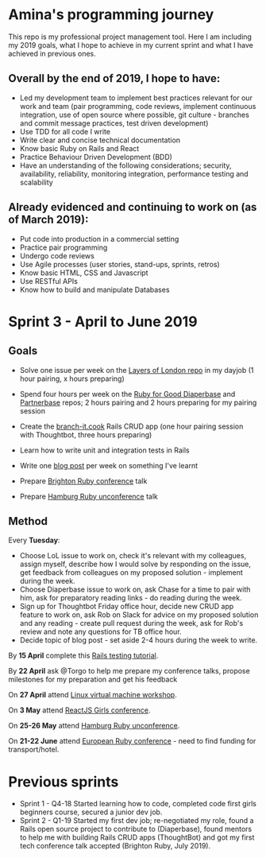 # Amina's programming journey
This repo is my professional project management tool. Here I am including my 2019 goals, what I hope to achieve in my current sprint and what I have achieved in previous ones.

## Overall by the end of 2019, I hope to have:
* Led my development team to implement best practices relevant for our work and team (pair programming, code reviews, implement continuous integration, use of open source where possible, git culture - branches and commit message practices, test driven development)
* Use TDD for all code I write
* Write clear and concise technical documentation
* Know basic Ruby on Rails and React
* Practice Behaviour Driven Development (BDD)
* Have an understanding of the following considerations; security, availability, reliability, monitoring integration, performance testing and scalability

## Already evidenced and continuing to work on (as of March 2019):
* Put code into production in a commercial setting
* Practice pair programming
* Undergo code reviews
* Use Agile processes (user stories, stand-ups, sprints, retros)
* Know basic HTML, CSS and Javascript
* Use RESTful APIs 
* Know how to build and manipulate Databases

# Sprint 3 - April to June 2019
## Goals

* Solve one issue per week on the [Layers of London repo](https://github.com/layersoflondon/application) in my dayjob (1 hour pairing, x hours preparing)
* Spend four hours per week on the [Ruby for Good Diaperbase](https://github.com/rubyforgood/diaper) and [Partnerbase](https://github.com/rubyforgood/partner) repos; 2 hours pairing and 2 hours preparing for my pairing session
* Create the [branch-it.cook](https://github.com/Nirvikalpa108/Rails-blog) Rails CRUD app (one hour pairing session with Thoughtbot, three hours preparing)

* Learn how to write unit and integration tests in Rails
* Write one [blog post](https://medium.com/@adewusi) per week on something I've learnt
* Prepare [Brighton Ruby conference](https://brightonruby.com) talk
* Prepare [Hamburg Ruby unconference](https://rubyunconf.eu) talk

## Method

Every **Tuesday**:
* Choose LoL issue to work on, check it's relevant with my colleagues, assign myself, describe how I would solve by responding on the issue, get feedback from colleagues on my proposed solution - implement during the week.
* Choose Diaperbase issue to work on, ask Chase for a time to pair with him, ask for preparatory reading links - do reading  during the week.
* Sign up for Thoughtbot Friday office hour, decide new CRUD app feature to work on, ask Rob on Slack for advice on my proposed solution and any reading - create pull request during the week, ask for Rob's review and note any questions for TB office hour.
* Decide topic of blog post - set aside 2-4 hours during the week to write.

By **15 April** complete this [Rails testing tutorial](https://thoughtbot.com/upcase/test-driven-rails).

By **22 April** ask @Torgo to help me prepare my conference talks, propose milestones for my preparation and get his feedback

On **27 April** attend [Linux virtual machine workshop](https://www.meetup.com/Linuxing-In-London/events/255908624/).

On **3 May** attend [ReactJS Girls conference](https://reactjsgirls.com/).

On **25-26 May** attend [Hamburg Ruby unconference](https://rubyunconf.eu).

On **21-22 June** attend [European Ruby conference](https://euruko2019.org/) - need to find funding for transport/hotel.

# Previous sprints
* Sprint 1 - Q4-18 Started learning how to code, completed code first girls beginners course, secured a junior dev job.
* Sprint 2 - Q1-19 Started my first dev job; re-negotiated my role, found a Rails open source project to contribute to (Diaperbase), found mentors to help me with building Rails CRUD apps (ThoughtBot) and got my first tech conference talk accepted (Brighton Ruby, July 2019).

